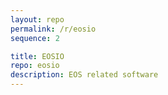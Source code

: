 ```yaml
---
layout: repo
permalink: /r/eosio
sequence: 2

title: EOSIO
repo: eosio
description: EOS related software
---
```


